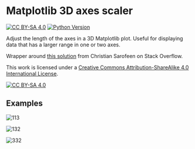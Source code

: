 

Matplotlib 3D axes scaler
===
[![CC BY-SA 4.0][cc-by-sa-shield]][cc-by-sa]
[![Python Version](https://img.shields.io/badge/Python-3.11%2B-blue?logo=python&logoColor=white)](https://www.python.org/downloads/release/python-3113/)


Adjust the length of the axes in a 3D Matplotlib plot. Useful for displaying data that has a larger range in one or two axes.

Wrapper around [this solution](https://stackoverflow.com/questions/30223161/how-to-increase-the-size-of-an-axis-stretch-in-a-3d-plot) from Christian Sarofeen on Stack Overflow.

This work is licensed under a
[Creative Commons Attribution-ShareAlike 4.0 International License][cc-by-sa].

[![CC BY-SA 4.0][cc-by-sa-image]][cc-by-sa]

[cc-by-sa]: http://creativecommons.org/licenses/by-sa/4.0/
[cc-by-sa-image]: https://licensebuttons.net/l/by-sa/4.0/88x31.png
[cc-by-sa-shield]: https://img.shields.io/badge/License-CC%20BY--SA%204.0-lightgrey.svg

Examples
---
![113](https://github.com/user-attachments/assets/6b17738a-70ca-4b4e-a3c9-cbac544a2b1b)

![132](https://github.com/user-attachments/assets/5ecbf724-0a70-4de3-ab51-4ceb70868ff3)

![332](https://github.com/user-attachments/assets/88445d43-8b90-4b4d-a878-5184be914b34)
